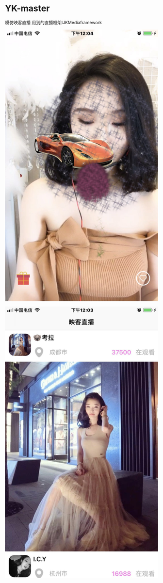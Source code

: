 # YK-master
模仿映客直播
用到的直播框架IJKMediaframework

![](https://github.com/348446059/YK-master/blob/master/screenshots/WechatIMG7.jpeg)

![](https://github.com/348446059/YK-master/blob/master/screenshots/WechatIMG8.jpeg)
